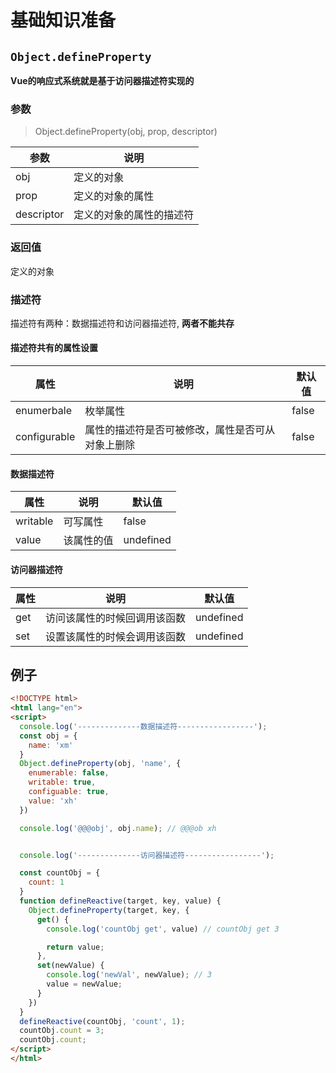 # 基础知识准备

##  `Object.defineProperty`

**Vue的响应式系统就是基于访问器描述符实现的**

### 参数

> Object.defineProperty(obj, prop, descriptor)

| 参数       | 说明                     |
| ---------- | ------------------------ |
| obj        | 定义的对象               |
| prop       | 定义的对象的属性         |
| descriptor | 定义的对象的属性的描述符 |

### 返回值

定义的对象

### 描述符

描述符有两种：数据描述符和访问器描述符, **两者不能共存**

#### 描述符共有的属性设置

| 属性         | 说明                                             | 默认值 |
| ------------ | ------------------------------------------------ | ------ |
| enumerbale   | 枚举属性                                         | false  |
| configurable | 属性的描述符是否可被修改，属性是否可从对象上删除 | false  |



#### 数据描述符

| 属性     | 说明       | 默认值    |
| -------- | ---------- | --------- |
| writable | 可写属性   | false     |
| value    | 该属性的值 | undefined |

#### 访问器描述符

| 属性 | 说明                         | 默认值    |
| ---- | ---------------------------- | --------- |
| get  | 访问该属性的时候回调用该函数 | undefined |
| set  | 设置该属性的时候会调用该函数 | undefined |



## 例子

```html
<!DOCTYPE html>
<html lang="en">
<script>
  console.log('--------------数据描述符-----------------');
  const obj = {
    name: 'xm'
  }
  Object.defineProperty(obj, 'name', {
    enumerable: false,
    writable: true,
    configuable: true,
    value: 'xh'
  })

  console.log('@@@obj', obj.name); // @@@ob xh


  console.log('--------------访问器描述符-----------------');

  const countObj = {
    count: 1
  }
  function defineReactive(target, key, value) {
    Object.defineProperty(target, key, {
      get() {
        console.log('countObj get', value) // countObj get 3

        return value;
      },
      set(newValue) {
        console.log('newVal', newValue); // 3
        value = newValue;
      }
    })
  }
  defineReactive(countObj, 'count', 1);
  countObj.count = 3;
  countObj.count;
</script>
</html>

```

